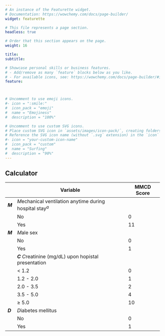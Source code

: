 ```yaml
---
# An instance of the Featurette widget.
# Documentation: https://wowchemy.com/docs/page-builder/
widget: featurette

# This file represents a page section.
headless: true

# Order that this section appears on the page.
weight: 16

title: 
subtitle: 

# Showcase personal skills or business features.
# - Add/remove as many `feature` blocks below as you like.
# - For available icons, see: https://wowchemy.com/docs/page-builder/#icons
feature:



# Uncomment to use emoji icons.
#- icon = ":smile:"
#  icon_pack = "emoji"
#  name = "Emojiness"
#  description = "100%"  

# Uncomment to use custom SVG icons.
# Place custom SVG icon in `assets/images/icon-pack/`, creating folders if necessary.
# Reference the SVG icon name (without `.svg` extension) in the `icon` field.
#- icon = "your-custom-icon-name"
#  icon_pack = "custom"
#  name = "Surfing"
#  description = "90%"
---
```



## Calculator

<center>

||Variable|MMCD Score|
|--|--|--|
|**$M$**| $M$echanical ventilation anytime during hospital stay$^a$||
|| No | 0 |
|| Yes | 11 |
| **$M$** | $M$ale sex |   |
|| No | 0 |
|| Yes | 1 |
||**$C$** $C$reatinine (mg/dL) upon hopistal presentation| |
|| $\lt$ 1.2 | 0 |
|| 1.2 - 2.0 | 1 |
|| 2.0 - 3.5 | 2 |
|| 3.5 - 5.0 | 4 |
|| $\geqslant$ 5.0| 10 |
| **$D$** | $D$iabetes mellitus |
|| No |0|
|| Yes |1|

</center>
